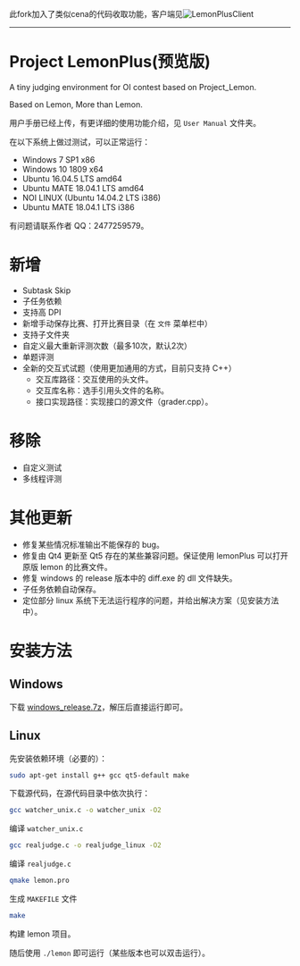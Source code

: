此fork加入了类似cena的代码收取功能，客户端见![LemonPlusClient](https://github.com/panda2134/LemonPlusClient)

------------------

# Project LemonPlus(预览版)
A tiny judging environment for OI contest based on Project_Lemon.

Based on Lemon, More than Lemon.

用户手册已经上传，有更详细的使用功能介绍，见 `User Manual` 文件夹。

在以下系统上做过测试，可以正常运行：

- Windows 7 SP1 x86
- Windows 10 1809 x64
- Ubuntu 16.04.5 LTS amd64
- Ubuntu MATE 18.04.1 LTS amd64
- NOI LINUX (Ubuntu 14.04.2 LTS i386)
- Ubuntu MATE 18.04.1 LTS i386

有问题请联系作者 QQ：2477259579。

# 新增

- Subtask Skip
- 子任务依赖
- 支持高 DPI
- 新增手动保存比赛、打开比赛目录（在 `文件` 菜单栏中）
- 支持子文件夹
- 自定义最大重新评测次数（最多10次，默认2次）
- 单题评测
- 全新的交互式试题（使用更加通用的方式，目前只支持 C++）
  - 交互库路径：交互使用的头文件。
  - 交互库名称：选手引用头文件的名称。
  - 接口实现路径：实现接口的源文件（grader.cpp）。

# 移除

- 自定义测试
- 多线程评测

# 其他更新

- 修复某些情况标准输出不能保存的 bug。
- 修复由 Qt4 更新至 Qt5 存在的某些兼容问题。保证使用 lemonPlus 可以打开原版 lemon 的比赛文件。
- 修复 windows 的 release 版本中的 diff.exe 的 dll 文件缺失。
- 子任务依赖自动保存。
- 定位部分 linux 系统下无法运行程序的问题，并给出解决方案（见安装方法中）。

# 安装方法
## Windows
下载 [windows_release.7z](https://raw.githubusercontent.com/Dust1404/Project_LemonPlus/master/Release/windows_release.7z)，解压后直接运行即可。
## Linux

先安装依赖环境（必要的）：

```bash
sudo apt-get install g++ gcc qt5-default make
```

下载源代码，在源代码目录中依次执行：

```bash
gcc watcher_unix.c -o watcher_unix -O2
```

编译 `watcher_unix.c`

```bash
gcc realjudge.c -o realjudge_linux -O2
```
编译 `realjudge.c`

```bash
qmake lemon.pro
```
生成 `MAKEFILE` 文件

```bash
make
```

构建 lemon 项目。

随后使用 `./lemon` 即可运行（某些版本也可以双击运行）。
